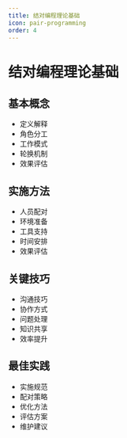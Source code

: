 ```yaml
---
title: 结对编程理论基础
icon: pair-programming
order: 4
---
```


# 结对编程理论基础

## 基本概念
- 定义解释
- 角色分工
- 工作模式
- 轮换机制
- 效果评估

## 实施方法
- 人员配对
- 环境准备
- 工具支持
- 时间安排
- 效果评估

## 关键技巧
- 沟通技巧
- 协作方式
- 问题处理
- 知识共享
- 效率提升

## 最佳实践
- 实施规范
- 配对策略
- 优化方法
- 评估方案
- 维护建议
